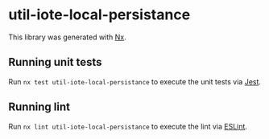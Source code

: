 # util-iote-local-persistance

This library was generated with [Nx](https://nx.dev).

## Running unit tests

Run `nx test util-iote-local-persistance` to execute the unit tests via [Jest](https://jestjs.io).

## Running lint

Run `nx lint util-iote-local-persistance` to execute the lint via [ESLint](https://eslint.org/).

